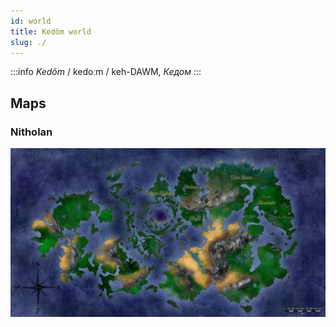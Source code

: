 ```yaml
---
id: world
title: Kedôm world
slug: ./
---
```


:::info *Kedôm*
/ kedoːm / keh-DAWM, *Кедом*
:::

## Maps

### Nitholan

![Kedôm](/img/kedom.jpg)